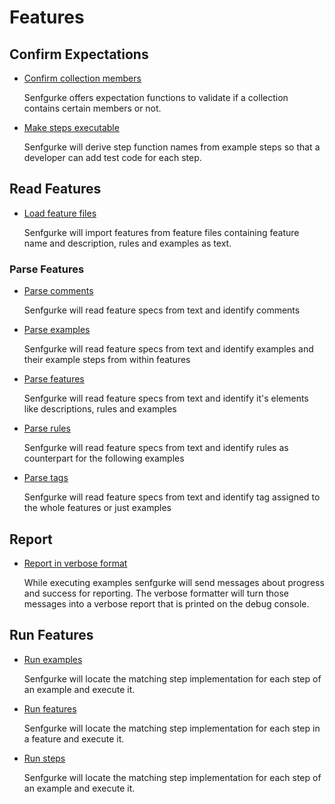 # Features

## Confirm Expectations

* [Confirm collection members](confirm_expectations/confirm_collection_members.feature)

  Senfgurke offers expectation functions to validate if a collection contains
  certain members or not.

* [Make steps executable](make_steps_executable.feature)

  Senfgurke will derive step function names from example steps so that a
  developer can add test code for each step.

## Read Features

* [Load feature files](read_features/load_feature_files.feature)

  Senfgurke will import features from feature files
  containing feature name and description, rules and examples as text.

### Parse Features

* [Parse comments](read_features/parse_features/parse_comments.feature)

  Senfgurke will read feature specs from text
  and identify comments

* [Parse examples](read_features/parse_features/parse_examples.feature)

  Senfgurke will read feature specs from text
  and identify examples and their example steps from within features

* [Parse features](read_features/parse_features/parse_features.feature)

  Senfgurke will read feature specs from text
  and identify it's elements like descriptions, rules and examples

* [Parse rules](read_features/parse_features/parse_rules.feature)

  Senfgurke will read feature specs from text
  and identify rules as counterpart for the following examples

* [Parse tags](read_features/parse_features/parse_tags.feature)

  Senfgurke will read feature specs from text
  and identify tag assigned to the whole features or just examples

## Report

* [Report in verbose format](report/report_in_verbose_format.feature)

  While executing examples senfgurke will send messages about progress
  and success for reporting. The verbose formatter will turn those messages into
  a verbose report that is printed on the debug console.

## Run Features

* [Run examples](run_features/run_examples.feature)

  Senfgurke will locate the matching step implementation for each step
  of an example and execute it.

* [Run features](run_features/run_features.feature)

  Senfgurke will locate the matching step implementation for each step
  in a feature and execute it.

* [Run steps](run_features/run_steps.feature)

  Senfgurke will locate the matching step implementation for each step
  of an example and execute it.
